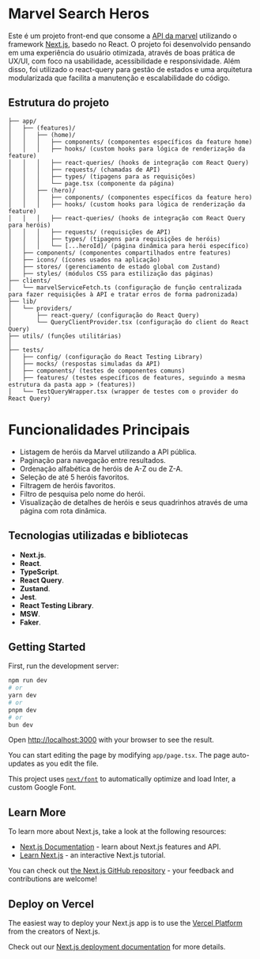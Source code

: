# Marvel Search Heros
Este é um projeto front-end que consome a [API da marvel]([https://nextjs.org/](https://developer.marvel.com/)) utilizando o framework [Next.js](https://nextjs.org/), basedo no React. O projeto foi desenvolvido pensando em uma experiência do usuário otimizada, através de boas prática de UX/UI, com foco na usabilidade, acessibilidade e responsividade. Além disso, foi utilizado o react-query para gestão de estados e uma arquitetura modularizada que facilita a manutenção e escalabilidade do código.

## Estrutura do projeto

```
├── app/
│   ├── (features)/
│   │   ├── (home)/
│   │   │   ├── components/ (componentes específicos da feature home)
│   │   │   ├── hooks/ (custom hooks para lógica de renderização da feature)
│   │   │   ├── react-queries/ (hooks de integração com React Query)
│   │   │   ├── requests/ (chamadas de API)
│   │   │   ├── types/ (tipagens para as requisições)
│   │   │   └── page.tsx (componente da página)
│   │   ├── (hero)/
│   │   │   ├── components/ (componentes específicos da feature hero)
│   │   │   ├── hooks/ (custom hooks para lógica de renderização da feature)
│   │   │   ├── react-queries/ (hooks de integração com React Query para heróis)
│   │   │   ├── requests/ (requisições de API)
│   │   │   ├── types/ (tipagens para requisições de heróis)
│   │   │   └── [...heroId]/ (página dinâmica para herói específico)
│   ├── components/ (componentes compartilhados entre features)
│   ├── icons/ (ícones usados na aplicação)
│   ├── stores/ (gerenciamento de estado global com Zustand)
│   ├── styles/ (módulos CSS para estilização das páginas)
├── clients/
│   └── marvelServiceFetch.ts (configuração de função centralizada para fazer requisições à API e tratar erros de forma padronizada)
├── lib/
│   └── providers/
│       ├── react-query/ (configuração do React Query)
│       └── QueryClientProvider.tsx (configuração do client do React Query)
├── utils/ (funções utilitárias)
│   
├── tests/
│   ├── config/ (configuração do React Testing Library)
│   ├── mocks/ (respostas simuladas da API)
│   ├── components/ (testes de componentes comuns)
│   ├── features/ (testes específicos de features, seguindo a mesma estrutura da pasta app > (features))
│   └── TestQueryWrapper.tsx (wrapper de testes com o provider do React Query)
```

# Funcionalidades Principais
- Listagem de heróis da Marvel utilizando a API pública.
- Paginação para navegação entre resultados.
- Ordenação alfabética de heróis de A-Z ou de Z-A.
- Seleção de até 5 heróis favoritos.
- Filtragem de heróis favoritos.
- Filtro de pesquisa pelo nome do herói.
- Visualização de detalhes de heróis e seus quadrinhos através de uma página com rota dinâmica.

## Tecnologias utilizadas e bibliotecas
- **Next.js**.
- **React**.
- **TypeScript**.
- **React Query**.
- **Zustand**.
- **Jest**.
- **React Testing Library**.
- **MSW**.
- **Faker**.

## Getting Started

First, run the development server:

```bash
npm run dev
# or
yarn dev
# or
pnpm dev
# or
bun dev
```

Open [http://localhost:3000](http://localhost:3000) with your browser to see the result.

You can start editing the page by modifying `app/page.tsx`. The page auto-updates as you edit the file.

This project uses [`next/font`](https://nextjs.org/docs/basic-features/font-optimization) to automatically optimize and load Inter, a custom Google Font.

## Learn More

To learn more about Next.js, take a look at the following resources:

- [Next.js Documentation](https://nextjs.org/docs) - learn about Next.js features and API.
- [Learn Next.js](https://nextjs.org/learn) - an interactive Next.js tutorial.

You can check out [the Next.js GitHub repository](https://github.com/vercel/next.js/) - your feedback and contributions are welcome!

## Deploy on Vercel

The easiest way to deploy your Next.js app is to use the [Vercel Platform](https://vercel.com/new?utm_medium=default-template&filter=next.js&utm_source=create-next-app&utm_campaign=create-next-app-readme) from the creators of Next.js.

Check out our [Next.js deployment documentation](https://nextjs.org/docs/deployment) for more details.
